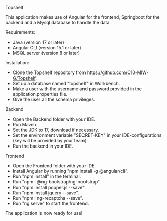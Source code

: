 Topshelf

This application makes use of Angular for the frontend, Springboot for the backend and a Mysql database to handle the data.

Requirements:
* Java (version 17 or later)
* Angular CLI (version 15.1 or later)
* MSQL server (version 8 or later)

Installation:
* Clone the Topshelf repository from https://github.com/C10-MIW-G/Topshelf.
* Set up a database named "topshelf" in Workbench.
* Make a user with the username and password provided in the application.properties file.
* Give the user all the schema privileges.

Backend
* Open the Backend folder with your IDE.
* Run Maven.
* Set the JDK to 17, download if necessary.
* Set the environment variable "SECRET-KEY" in your IDE-configurations (key will be provided by your team).
* Run the backend in your IDE.

Frontend
* Open the Frontend folder with your IDE.
* Install Angular by running "npm install -g @angular/cli".
* Run "npm install" in the terminal.
* Run "npm i @ng-bootstrap/ng-bootstrap".
* Run "npm install popper.js --save".
* Run "npm install jquery --save".
* Run "npm i ng-recaptcha --save".
* Run "ng serve" to start the frontend.

The application is now ready for use!
